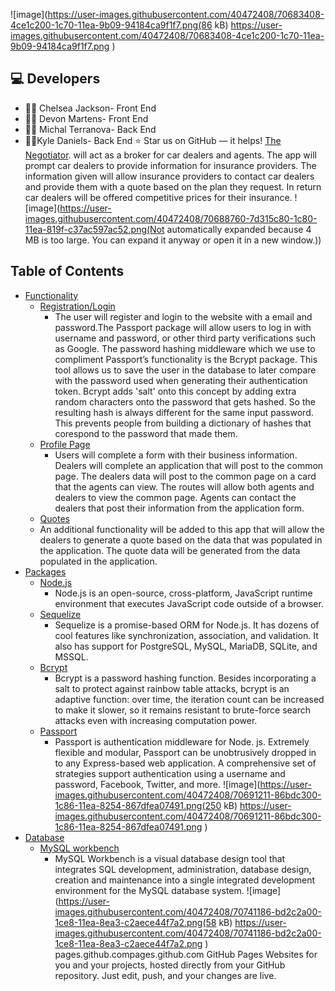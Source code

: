 ![image](https://user-images.githubusercontent.com/40472408/70683408-4ce1c200-1c70-11ea-9b09-94184ca9f1f7.png(86 kB)
https://user-images.githubusercontent.com/40472408/70683408-4ce1c200-1c70-11ea-9b09-94184ca9f1f7.png
)
## :computer: Developers
* :woman_mechanic: Chelsea Jackson- Front End
* :woman_office_worker: Devon Martens- Front End
* :woman_office_worker: Michal Terranova- Back End
*  :man_teacher:Kyle Daniels- Back End
:star:️ Star us on GitHub — it helps!
[The Negotiator](https://pages.github.com/).  will act as a broker for car dealers and agents. The app will prompt car dealers to provide information for insurance  providers. The information given will allow insurance providers to contact car dealers and provide them with a quote based  on the plan they request. In return car dealers will be offered competitive prices for their insurance.
![image](https://user-images.githubusercontent.com/40472408/70688760-7d315c80-1c80-11ea-819f-c37ac597ac52.png(Not automatically expanded because 4 MB is too large. You can expand it anyway or open it in a new window.))
## Table of Contents
- [Functionality](#Functionality)
    - [Registration/Login](#typo3-extension-repository)
      - The user will register and login to the website with a email and password.The Passport package will allow users to log in with username and password, or other third party verifications such as Google. The password hashing middleware which we use to compliment Passport’s functionality is the Bcrypt package. This tool allows us to save the user in the database to later compare with the password used when generating their authentication token. Bcrypt adds 'salt' onto this concept by adding extra random characters onto the password that gets hashed. So the resulting hash is always different for the same input password. This prevents people from building a dictionary of hashes that corespond to the password that made them.
    - [Profile Page](#typo3-extension-repository)
      - Users will complete a form with their business information. Dealers will complete an application that will post to the common page. The dealers data will post to the common page on a card that the agents can view. The routes will allow both agents and dealers to view the common page. Agents can contact the dealers that post their information from the application form.
    - [Quotes](#typo3-extension-repository)
    - An additional functionality will be added to this app that will allow the dealers to generate a quote based on the data that was populated in the application. The quote data will be generated from the data populated in the application.
- [Packages](#Packages)
    - [Node.js](#typo3-extension-repository)
      - Node.js is an open-source, cross-platform, JavaScript runtime environment that executes JavaScript code outside of a      browser.
    - [Sequelize](#typo3-extension-repository)
      - Sequelize is a promise-based ORM for Node.js. It has dozens of cool features like synchronization, association, and validation. It also has support for PostgreSQL, MySQL, MariaDB, SQLite, and MSSQL.
    - [Bcrypt](#typo3-extension-repository)
      - Bcrypt is a password hashing function. Besides incorporating a salt to protect against rainbow table attacks, bcrypt is an adaptive function: over time, the iteration count can be increased to make it slower, so it remains resistant to brute-force search attacks even with increasing computation power.
    - [Passport](#typo3-extension-repository)
      - Passport is authentication middleware for Node. js. Extremely flexible and modular, Passport can be unobtrusively dropped in to any Express-based web application. A comprehensive set of strategies support authentication using a username and password, Facebook, Twitter, and more.
    ![image](https://user-images.githubusercontent.com/40472408/70691211-86bdc300-1c86-11ea-8254-867dfea07491.png(250 kB)
https://user-images.githubusercontent.com/40472408/70691211-86bdc300-1c86-11ea-8254-867dfea07491.png
)
 - [Database](#Packages)
    - [MySQL workbench](#typo3-extension-repository)
      - MySQL Workbench is a visual database design tool that integrates SQL development, administration, database design, creation and maintenance into a single integrated development environment for the MySQL database system.
      ![image](https://user-images.githubusercontent.com/40472408/70741186-bd2c2a00-1ce8-11ea-8ea3-c2aece44f7a2.png(58 kB)
https://user-images.githubusercontent.com/40472408/70741186-bd2c2a00-1ce8-11ea-8ea3-c2aece44f7a2.png
)
pages.github.compages.github.com
GitHub Pages
Websites for you and your projects, hosted directly from your GitHub repository. Just edit, push, and your changes are live.



